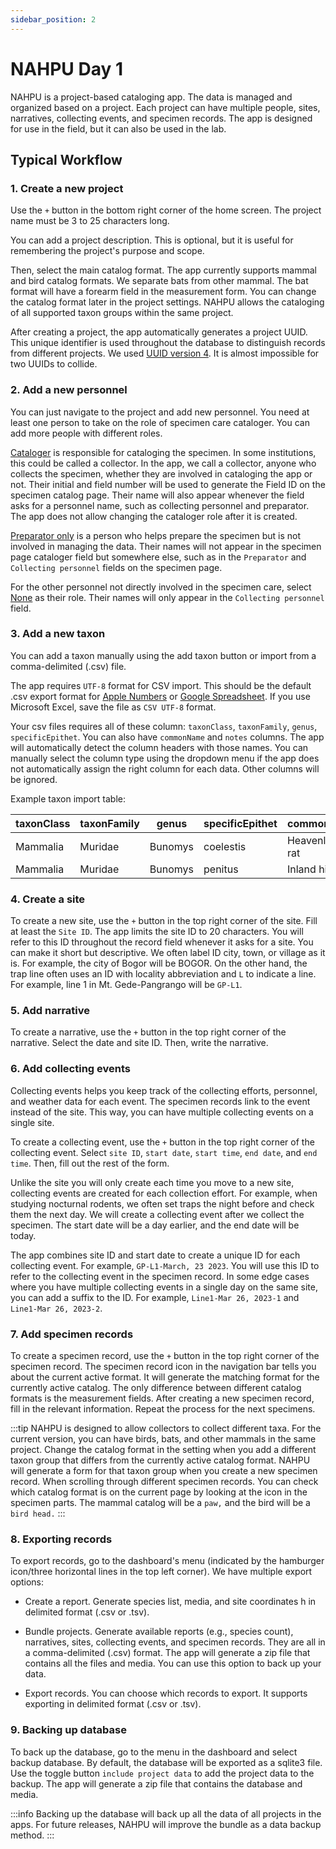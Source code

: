 ```yaml
---
sidebar_position: 2
---
```


# NAHPU Day 1

NAHPU is a project-based cataloging app. The data is managed and organized based on a project. Each project can have multiple people, sites, narratives, collecting events, and specimen records. The app is designed for use in the field, but it can also be used in the lab.

## Typical Workflow

### 1. Create a new project

Use the `+` button in the bottom right corner of the home screen. The project name must be 3 to 25 characters long.

You can add a project description. This is optional, but it is useful for remembering the project's purpose and scope.

Then, select the main catalog format. The app currently supports mammal and bird catalog formats. We separate bats from other mammal. The bat format will have a forearm field in the measurement form. You can change the catalog format later in the project settings. NAHPU allows the cataloging of all supported taxon groups within the same project.

After creating a project, the app automatically generates a project UUID. This unique identifier is used throughout the database to distinguish records from different projects. We used [UUID version 4](https://en.wikipedia.org/wiki/Universally_unique_identifier). It is almost impossible for two UUIDs to collide.

### 2. Add a new personnel

You can just navigate to the project and add new personnel. You need at least one person to take on the role of specimen care cataloger. You can add more people with different roles.

[Cataloger](./usages/personnel#cataloger) is responsible for cataloging the specimen. In some institutions, this could be called a collector. In the app, we call a collector, anyone who collects the specimen, whether they are involved in cataloging the app or not. Their initial and field number will be used to generate the Field ID on the specimen catalog page. Their name will also appear whenever the field asks for a personnel name, such as collecting personnel and preparator. The app does not allow changing the cataloger role after it is created.

[Preparator only](./usages/personnel#preparator-only) is a person who helps prepare the specimen but is not involved in managing the data. Their names will not appear in the specimen page cataloger field but somewhere else, such as in the `Preparator` and `Collecting personnel` fields on the specimen page.

For the other personnel not directly involved in the specimen care, select [None](./usages/personnel#none) as their role. Their names will only appear in the `Collecting personnel` field.

### 3. Add a new taxon

You can add a taxon manually using the add taxon button or import from a comma-delimited (.csv) file.

The app requires `UTF-8` format for CSV import. This should be the default .csv export format for [Apple Numbers](https://www.apple.com/numbers/) or [Google Spreadsheet](https://www.google.com/sheets/about/). If you use Microsoft Excel, save the file as `CSV UTF-8` format.

Your csv files requires all of these column: `taxonClass`, `taxonFamily`, `genus`, `specificEpithet`. You can also have `commonName` and `notes` columns. The app will automatically detect the column headers with those names. You can manually select the column type using the dropdown menu if the app does not automatically assign the right column for each data. Other columns will be ignored.

Example taxon import table:

| taxonClass | taxonFamily | genus   | specificEpithet | commonName        | notes |
| ---------- | ----------- | ------- | --------------- | ----------------- | ----- |
| Mammalia   | Muridae     | Bunomys | coelestis       | Heavenly hill rat |       |
| Mammalia   | Muridae     | Bunomys | penitus         | Inland hill rat   |       |

### 4. Create a site

To create a new site, use the `+` button in the top right corner of the site. Fill at least the `Site ID`. The app limits the site ID to 20 characters. You will refer to this ID throughout the record field whenever it asks for a site. You can make it short but descriptive. We often label ID city, town, or village as it is. For example, the city of Bogor will be BOGOR. On the other hand, the trap line often uses an ID with locality abbreviation and `L` to indicate a line. For example, line 1 in Mt. Gede-Pangrango will be `GP-L1`.

### 5. Add narrative

To create a narrative, use the `+` button in the top right corner of the narrative. Select the date and site ID. Then, write the narrative.

### 6. Add collecting events

Collecting events helps you keep track of the collecting efforts, personnel, and weather data for each event. The specimen records link to the event instead of the site. This way, you can have multiple collecting events on a single site.

To create a collecting event, use the `+` button in the top right corner of the collecting event. Select `site ID`, `start date`, `start time`, `end date`, and `end time`. Then, fill out the rest of the form.

Unlike the site you will only create each time you move to a new site, collecting events are created for each collection effort. For example, when studying nocturnal rodents, we often set traps the night before and check them the next day. We will create a collecting event after we collect the specimen. The start date will be a day earlier, and the end date will be today.

The app combines site ID and start date to create a unique ID for each collecting event. For example, `GP-L1-March, 23 2023`. You will use this ID to refer to the collecting event in the specimen record. In some edge cases where you have multiple collecting events in a single day on the same site, you can add a suffix to the ID. For example, `Line1-Mar 26, 2023-1` and `Line1-Mar 26, 2023-2`.

### 7. Add specimen records

To create a specimen record, use the `+` button in the top right corner of the specimen record. The specimen record icon in the navigation bar tells you about the current active format. It will generate the matching format for the currently active catalog. The only difference between different catalog formats is the measurement fields. After creating a new specimen record, fill in the relevant information. Repeat the process for the next specimens.

:::tip
NAHPU is designed to allow collectors to collect different taxa. For the current version, you can have birds, bats, and other mammals in the same project. Change the catalog format in the setting when you add a different taxon group that differs from the currently active catalog format. NAHPU will generate a form for that taxon group when you create a new specimen record. When scrolling through different specimen records. You can check which catalog format is on the current page by looking at the icon in the specimen parts. The mammal catalog will be a `paw,` and the bird will be a `bird head.`
:::

### 8. Exporting records

To export records, go to the dashboard's menu (indicated by the hamburger icon/three horizontal lines in the top left corner). We have multiple export options:

- Create a report. Generate species list, media, and site coordinates h in delimited format (.csv or .tsv).

- Bundle projects. Generate available reports (e.g., species count), narratives, sites, collecting events, and specimen records. They are all in a comma-delimited (.csv) format. The app will generate a zip file that contains all the files and media. You can use this option to back up your data.

- Export records. You can choose which records to export. It supports exporting in delimited format (.csv or .tsv).

### 9. Backing up database

To back up the database, go to the menu in the dashboard and select backup database. By default, the database will be exported as a sqlite3 file. Use the toggle button `include project data` to add the project data to the backup. The app will generate a zip file that contains the database and media.

:::info
Backing up the database will back up all the data of all projects in the apps. For future releases, NAHPU will improve the bundle as a data backup method.
:::
